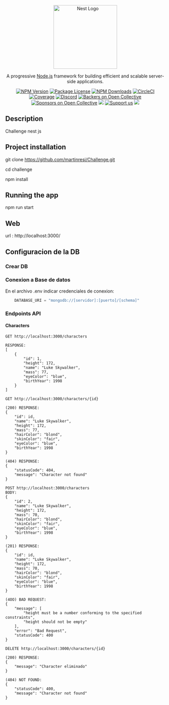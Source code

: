 <p align="center">
  <a href="http://nestjs.com/" target="blank"><img src="https://nestjs.com/img/logo-small.svg" width="200" alt="Nest Logo" /></a>
</p>

[circleci-image]: https://img.shields.io/circleci/build/github/nestjs/nest/master?token=abc123def456
[circleci-url]: https://circleci.com/gh/nestjs/nest

  <p align="center">A progressive <a href="http://nodejs.org" target="_blank">Node.js</a> framework for building efficient and scalable server-side applications.</p>
    <p align="center">
<a href="https://www.npmjs.com/~nestjscore" target="_blank"><img src="https://img.shields.io/npm/v/@nestjs/core.svg" alt="NPM Version" /></a>
<a href="https://www.npmjs.com/~nestjscore" target="_blank"><img src="https://img.shields.io/npm/l/@nestjs/core.svg" alt="Package License" /></a>
<a href="https://www.npmjs.com/~nestjscore" target="_blank"><img src="https://img.shields.io/npm/dm/@nestjs/common.svg" alt="NPM Downloads" /></a>
<a href="https://circleci.com/gh/nestjs/nest" target="_blank"><img src="https://img.shields.io/circleci/build/github/nestjs/nest/master" alt="CircleCI" /></a>
<a href="https://coveralls.io/github/nestjs/nest?branch=master" target="_blank"><img src="https://coveralls.io/repos/github/nestjs/nest/badge.svg?branch=master#9" alt="Coverage" /></a>
<a href="https://discord.gg/G7Qnnhy" target="_blank"><img src="https://img.shields.io/badge/discord-online-brightgreen.svg" alt="Discord"/></a>
<a href="https://opencollective.com/nest#backer" target="_blank"><img src="https://opencollective.com/nest/backers/badge.svg" alt="Backers on Open Collective" /></a>
<a href="https://opencollective.com/nest#sponsor" target="_blank"><img src="https://opencollective.com/nest/sponsors/badge.svg" alt="Sponsors on Open Collective" /></a>
  <a href="https://paypal.me/kamilmysliwiec" target="_blank"><img src="https://img.shields.io/badge/Donate-PayPal-ff3f59.svg"/></a>
    <a href="https://opencollective.com/nest#sponsor"  target="_blank"><img src="https://img.shields.io/badge/Support%20us-Open%20Collective-41B883.svg" alt="Support us"></a>
  <a href="https://twitter.com/nestframework" target="_blank"><img src="https://img.shields.io/twitter/follow/nestframework.svg?style=social&label=Follow"></a>
</p>
  <!--[![Backers on Open Collective](https://opencollective.com/nest/backers/badge.svg)](https://opencollective.com/nest#backer)
  [![Sponsors on Open Collective](https://opencollective.com/nest/sponsors/badge.svg)](https://opencollective.com/nest#sponsor)-->

## Description

Challenge nest js



## Project installation


git clone https://github.com/martinresi/Challenge.git

cd challenge

npm install


## Running the app
npm run start

## Web

url : http://localhost:3000/

## Configuracion de la DB
### Crear DB
### Conexion a Base de datos
En el archivo .env indicar credenciales de conexion:
```typescript
    DATABASE_URI = "mongodb://[servidor]:[puerto]/[schema]"
```

### Endpoints API
#### Characters
```
GET http://localhost:3000/characters

RESPONSE:
[
    {
        "id": 1,
        "height": 172,
        "name": "Luke Skywalker",
        "mass": 77,
        "eyeColor": "blue",
        "birthYear": 1998
    }
]
```

```
GET http://localhost:3000/characters/{id}

(200) RESPONSE:
{
    "id": id,
    "name": "Luke Skywalker",
    "height": 172,
    "mass": 77,
    "hairColor": "blond",
    "skinColor": "fair",
    "eyeColor": "blue",
    "birthYear": 1998
}

(404) RESPONSE:
{
    "statusCode": 404,
    "message": "Character not found"
}
```

```
POST http://localhost:3000/characters
BODY:
{
    "id": 2,
    "name": "Luke Skywalker",
    "height": 172,
    "mass": 70,
    "hairColor": "blond",
    "skinColor": "fair",
    "eyeColor": "blue",
    "birthYear": 1998
}

(201) RESPONSE:
{
    "id": id,
    "name": "Luke Skywalker",
    "height": 172,
    "mass": 70,
    "hairColor": "blond",
    "skinColor": "fair",
    "eyeColor": "blue",
    "birthYear": 1998
}

(4OO) BAD REQUEST:
{
    "message": [
        "height must be a number conforming to the specified constraints",
        "height should not be empty"
    ],
    "error": "Bad Request",
    "statusCode": 400
}
```

```
DELETE http://localhost:3000/characters/{id}

(200) RESPONSE:
{
    "message": "Character eliminado"
}

(404) NOT FOUND:
{
    "statusCode": 400,
    "message": "Character not found"
}
```
